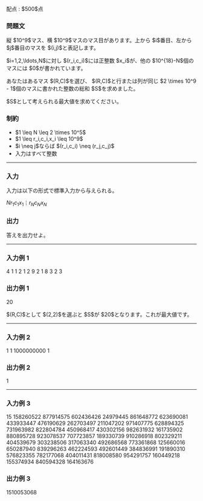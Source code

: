 
<div>

<span>

<span>

<p>
配点 : $500$点
</p>

<div>

<section>

### **問題文**

<p>
縦 $10^9$マス、横 $10^9$マスのマス目があります。上から $i$番目、左から $j$番目のマスを $(i,j)$と表記します。  
</p>

<p>
$i=1,2,\ldots,N$に対し $(r_i,c_i)$には正整数 $x_i$が、他の $10^{18}-N$個のマスには $0$が書かれています。
</p>

<p>
あなたはあるマス $(R,C)$を選び、 $(R,C)$と行または列が同じ $2 \times 10^9 - 1$個のマスに書かれた整数の総和 $S$を求めました。  
</p>

<p>
$S$として考えられる最大値を求めてください。
</p>

</section>

</div>

<div>

<section>

### **制約**

<ul>

<li>
$1 \leq N \leq 2 \times 10^5$
</li>

<li>
$1 \leq r_i,c_i,x_i \leq 10^9$
</li>

<li>
$i \neq j$ならば $(r_i,c_i) \neq (r_j,c_j)$
</li>

<li>
入力はすべて整数
</li>

</ul>

</section>

</div>

---

<div>

<div>

<section>

### **入力**

<p>
入力は以下の形式で標準入力から与えられる。
</p>

<div>

$N$$r_1$$c_1$$x_1$$\vdots$$r_N$$c_N$$x_N$
</div>

</section>

</div>

<div>

<section>

### **出力**

<p>
答えを出力せよ。
</p>

</section>

</div>

</div>

---

<div>

<section>

### **入力例 1**

<div>

4
1 1 2
1 2 9
2 1 8
3 2 3

</div>

</section>

</div>

<div>

<section>

### **出力例 1**

<div>

20

</div>

<p>
$(R,C)$として $(2,2)$を選ぶと $S$が $20$となります。これが最大値です。
</p>

</section>

</div>

---

<div>

<section>

### **入力例 2**

<div>

1
1 1000000000 1

</div>

</section>

</div>

<div>

<section>

### **出力例 2**

<div>

1

</div>

</section>

</div>

---

<div>

<section>

### **入力例 3**

<div>

15
158260522 877914575 602436426
24979445 861648772 623690081
433933447 476190629 262703497
211047202 971407775 628894325
731963982 822804784 450968417
430302156 982631932 161735902
880895728 923078537 707723857
189330739 910286918 802329211
404539679 303238506 317063340
492686568 773361868 125660016
650287940 839296263 462224593
492601449 384836991 191890310
576823355 782177068 404011431
818008580 954291757 160449218
155374934 840594328 164163676

</div>

</section>

</div>

<div>

<section>

### **出力例 3**

<div>

1510053068

</div>

</section>

</div>

</span>

</span>

</div>

